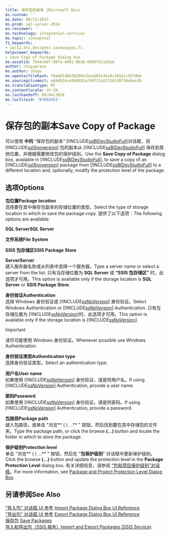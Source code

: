 ```yaml
---
title: 保存包的副本 |Microsoft Docs
ms.custom: ''
ms.date: 06/13/2017
ms.prod: sql-server-2014
ms.reviewer: ''
ms.technology: integration-services
ms.topic: conceptual
f1_keywords:
- sql12.dts.designer.savecopyas.f1
helpviewer_keywords:
- Save Copy of Package dialog box
ms.assetid: 7b44c0d7-d8fa-4491-8836-0899f621d3a8
author: chugugrace
ms.author: chugu
ms.openlocfilehash: f0a685d8b38299e1ba1d03c4ec8c1052cc957dbb
ms.sourcegitcommit: ad4d92dce894592a259721a1571b1d8736abacdb
ms.translationtype: MT
ms.contentlocale: zh-CN
ms.lasthandoff: 08/04/2020
ms.locfileid: "87692451"
---
```

# <a name="save-copy-of-package"></a><span data-ttu-id="5d478-102">保存包的副本</span><span class="sxs-lookup"><span data-stu-id="5d478-102">Save Copy of Package</span></span>
  <span data-ttu-id="5d478-103">可以使用 **中的** “保存包的副本” [!INCLUDE[ssBIDevStudioFull](../includes/ssbidevstudiofull-md.md)]对话框，将 [!INCLUDE[ssISnoversion](../includes/ssisnoversion-md.md)] 包的副本从 [!INCLUDE[ssBIDevStudioFull](../includes/ssbidevstudiofull-md.md)] 保存到其他位置，并根据需要修改包的保护级别。</span><span class="sxs-lookup"><span data-stu-id="5d478-103">Use the **Save Copy of Package** dialog box, available in [!INCLUDE[ssBIDevStudioFull](../includes/ssbidevstudiofull-md.md)], to save a copy of an [!INCLUDE[ssISnoversion](../includes/ssisnoversion-md.md)] package from [!INCLUDE[ssBIDevStudioFull](../includes/ssbidevstudiofull-md.md)] to a different location and, optionally, modify the protection level of the package.</span></span>  
  
## <a name="options"></a><span data-ttu-id="5d478-104">选项</span><span class="sxs-lookup"><span data-stu-id="5d478-104">Options</span></span>  
 <span data-ttu-id="5d478-105">**包位置**</span><span class="sxs-lookup"><span data-stu-id="5d478-105">**Package location**</span></span>  
 <span data-ttu-id="5d478-106">选择要在其中保存包副本的存储位置的类型。</span><span class="sxs-lookup"><span data-stu-id="5d478-106">Select the type of storage location in which to save the package copy.</span></span> <span data-ttu-id="5d478-107">提供了以下选项：</span><span class="sxs-lookup"><span data-stu-id="5d478-107">The following options are available:</span></span>  
  
 <span data-ttu-id="5d478-108">**SQL Server**</span><span class="sxs-lookup"><span data-stu-id="5d478-108">**SQL Server**</span></span>  
  
 <span data-ttu-id="5d478-109">**文件系统**</span><span class="sxs-lookup"><span data-stu-id="5d478-109">**File System**</span></span>  
  
 <span data-ttu-id="5d478-110">**SSIS 包存储区**</span><span class="sxs-lookup"><span data-stu-id="5d478-110">**SSIS Package Store**</span></span>  
  
 <span data-ttu-id="5d478-111">**Server**</span><span class="sxs-lookup"><span data-stu-id="5d478-111">**Server**</span></span>  
 <span data-ttu-id="5d478-112">键入服务器名称或从列表中选择一个服务器。</span><span class="sxs-lookup"><span data-stu-id="5d478-112">Type a server name or select a server from the list.</span></span> <span data-ttu-id="5d478-113">只有当存储位置为 **SQL Server** 或 **“SSIS 包存储区”** 时，此选项才可用。</span><span class="sxs-lookup"><span data-stu-id="5d478-113">This option is available only if the storage location is **SQL Server** or **SSIS Package Store**.</span></span>  
  
 <span data-ttu-id="5d478-114">**身份验证**</span><span class="sxs-lookup"><span data-stu-id="5d478-114">**Authentication**</span></span>  
 <span data-ttu-id="5d478-115">选择 Windows 身份验证或 [!INCLUDE[ssNoVersion](../includes/ssnoversion-md.md)] 身份验证。</span><span class="sxs-lookup"><span data-stu-id="5d478-115">Select Windows Authentication or [!INCLUDE[ssNoVersion](../includes/ssnoversion-md.md)] Authentication.</span></span> <span data-ttu-id="5d478-116">只有在存储位置为 [!INCLUDE[ssNoVersion](../includes/ssnoversion-md.md)]时，此选项才可用。</span><span class="sxs-lookup"><span data-stu-id="5d478-116">This option is available only if the storage location is [!INCLUDE[ssNoVersion](../includes/ssnoversion-md.md)].</span></span>  
  
> [!IMPORTANT]  
>  <span data-ttu-id="5d478-117">请尽可能使用 Windows 身份验证。</span><span class="sxs-lookup"><span data-stu-id="5d478-117">Whenever possible use Windows Authentication.</span></span>  
  
 <span data-ttu-id="5d478-118">**身份验证类型**</span><span class="sxs-lookup"><span data-stu-id="5d478-118">**Authentication type**</span></span>  
 <span data-ttu-id="5d478-119">选择身份验证类型。</span><span class="sxs-lookup"><span data-stu-id="5d478-119">Select an authentication type.</span></span>  
  
 <span data-ttu-id="5d478-120">**用户名**</span><span class="sxs-lookup"><span data-stu-id="5d478-120">**User name**</span></span>  
 <span data-ttu-id="5d478-121">如果使用 [!INCLUDE[ssNoVersion](../includes/ssnoversion-md.md)] 身份验证，请提供用户名。</span><span class="sxs-lookup"><span data-stu-id="5d478-121">If using [!INCLUDE[ssNoVersion](../includes/ssnoversion-md.md)] Authentication, provide a user name.</span></span>  
  
 <span data-ttu-id="5d478-122">**密码**</span><span class="sxs-lookup"><span data-stu-id="5d478-122">**Password**</span></span>  
 <span data-ttu-id="5d478-123">如果使用 [!INCLUDE[ssNoVersion](../includes/ssnoversion-md.md)] 身份验证，请提供密码。</span><span class="sxs-lookup"><span data-stu-id="5d478-123">If using [!INCLUDE[ssNoVersion](../includes/ssnoversion-md.md)] Authentication, provide a password.</span></span>  
  
 <span data-ttu-id="5d478-124">**包路径**</span><span class="sxs-lookup"><span data-stu-id="5d478-124">**Package path**</span></span>  
 <span data-ttu-id="5d478-125">键入包路径，或单击 "浏览\*\* ( ) ...\*\* " 按钮，然后找到要在其中存储包的文件夹。</span><span class="sxs-lookup"><span data-stu-id="5d478-125">Type the package path, or click the browse **(...)** button and locate the folder in which to store the package.</span></span>  
  
 <span data-ttu-id="5d478-126">**保护级别**</span><span class="sxs-lookup"><span data-stu-id="5d478-126">**Protection level**</span></span>  
 <span data-ttu-id="5d478-127">单击 "浏览\*\* ( ) ...\*\* " 按钮，然后在 "**包保护级别**" 对话框中更新保护级别。</span><span class="sxs-lookup"><span data-stu-id="5d478-127">Click the browse **(...)** button and update the protection level in the **Package Protection Level** dialog box.</span></span> <span data-ttu-id="5d478-128">有关详细信息，请参阅 [“包和项目保护级别”对话框](../../2014/integration-services/package-and-project-protection-level-dialog-box.md)。</span><span class="sxs-lookup"><span data-stu-id="5d478-128">For more information, see [Package and Project Protection Level Dialog Box](../../2014/integration-services/package-and-project-protection-level-dialog-box.md).</span></span>  
  
## <a name="see-also"></a><span data-ttu-id="5d478-129">另请参阅</span><span class="sxs-lookup"><span data-stu-id="5d478-129">See Also</span></span>  
 <span data-ttu-id="5d478-130">["导入包" 对话框 UI 参考](../../2014/integration-services/import-package-dialog-box-ui-reference.md) </span><span class="sxs-lookup"><span data-stu-id="5d478-130">[Import Package Dialog Box UI Reference](../../2014/integration-services/import-package-dialog-box-ui-reference.md) </span></span>  
 <span data-ttu-id="5d478-131">["导出包" 对话框 UI 参考](../../2014/integration-services/export-package-dialog-box-ui-reference.md) </span><span class="sxs-lookup"><span data-stu-id="5d478-131">[Export Package Dialog Box UI Reference](../../2014/integration-services/export-package-dialog-box-ui-reference.md) </span></span>  
 <span data-ttu-id="5d478-132">[保存包](save-packages.md) </span><span class="sxs-lookup"><span data-stu-id="5d478-132">[Save Packages](save-packages.md) </span></span>  
 [<span data-ttu-id="5d478-133">导入和导出包（SSIS 服务）</span><span class="sxs-lookup"><span data-stu-id="5d478-133">Import and Export Packages &#40;SSIS Service&#41;</span></span>](../../2014/integration-services/import-and-export-packages-ssis-service.md)  
  
  
